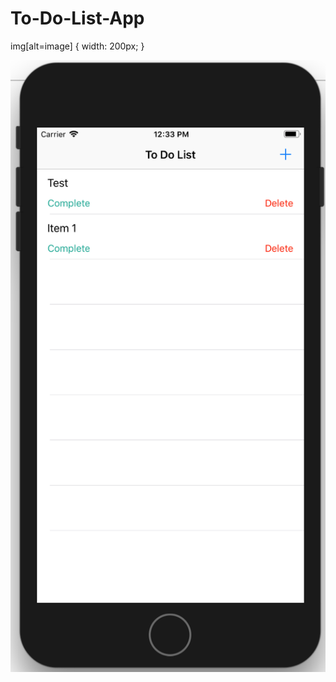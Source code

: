 # To-Do-List-App

img[alt=image] { width: 200px; }

![image](https://github.com/emilypopovic/To-Do-List-App/blob/master/To%20Do%20App.png)
